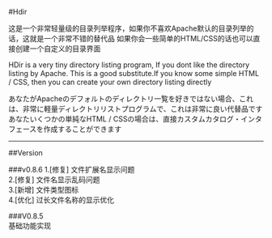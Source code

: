 #Hdir  

这是一个非常轻量级的目录列举程序，如果你不喜欢Apache默认的目录列举的话，这就是一个非常不错的替代品
如果你会一些简单的HTML/CSS的话也可以直接创建一个自定义的目录界面


HDir is a very tiny directory listing program, If you dont like the directory listing by Apache. This is
a good substitute.If you know some simple HTML / CSS, then you can create your own directory listing directly

あなたがApacheのデフォルトのディレクトリ一覧を好きではない場合、これは、非常に軽量ディレクトリリストプログラムで、これは非常に良い代替品です
あなたいくつかの単純なHTML / CSSの場合は、直接カスタムカタログ・インタフェースを作成することができます

---
##Version

###v0.8.6
1.[修复] 文件扩展名显示问题    
2.[修复] 文件名显示乱码问题   
3.[新增] 文件类型图标   
4.[优化] 过长文件名称的显示优化

###V0.8.5  
  基础功能实现
